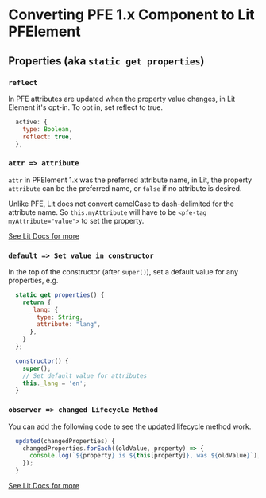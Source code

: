 # Converting PFE 1.x Component to Lit PFElement

## Properties (aka `static get properties`)

### `reflect`
In PFE attributes are updated when the property value changes, in Lit Element it's opt-in. To opt in, set reflect to true.

```js
  active: {
    type: Boolean,
    reflect: true,
  },
```

### `attr => attribute`
`attr` in PFElement 1.x was the preferred attribute name, in Lit, the property `attribute` can be the preferred name, or `false` if no attribute is desired.

Unlike PFE, Lit does not convert camelCase to dash-delimited for the attribute name. So `this.myAttribute` will have to be `<pfe-tag myAttribute="value">` to set the property.

[See Lit Docs for more](https://lit-element.polymer-project.org/guide/properties#property-options)

### `default => Set value in constructor`

In the top of the constructor (after `super()`), set a default value for any properties, e.g.

```js
  static get properties() {
    return {
      _lang: {
        type: String,
        attribute: "lang",
      },
    }
  };

  constructor() {
    super();
    // Set default value for attributes
    this._lang = 'en';
  }
```

### `observer => changed Lifecycle Method`

You can add the following code to see the updated lifecycle method work.

```js
  updated(changedProperties) {
    changedProperties.forEach((oldValue, property) => {
      console.log(`${property} is ${this[property]}, was ${oldValue}`);
    });
  }
```

[See Lit Docs for more](https://lit-element.polymer-project.org/guide/lifecycle#updated)